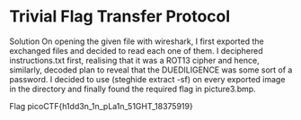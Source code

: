 # Trivial Flag Transfer Protocol
Solution
On opening the given file with wireshark, I first exported the exchanged files and decided to read each one of them. I deciphered instructions.txt first, realising that it was a ROT13 cipher and hence, similarly, decoded plan to reveal that the DUEDILIGENCE	 was some sort of a password. I decided to use (steghide extract -sf) on every exported image in the directory and finally found the required flag in picture3.bmp.

Flag
picoCTF{h1dd3n_1n_pLa1n_51GHT_18375919}
